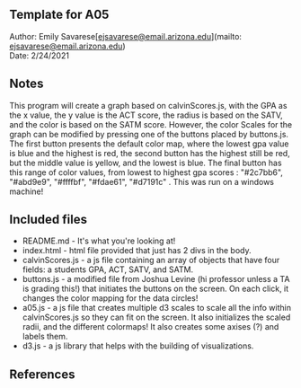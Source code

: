 Template for A05
------------

Author: Emily Savarese[ejsavarese@email.arizona.edu](mailto: ejsavarese@email.arizona.edu)  
Date: 2/24/2021


## Notes

This program will create a graph based on calvinScores.js, with the GPA as the x value, the y value is the ACT score, the radius is based on the SATV, and the color is based on the SATM score. However, the color Scales for the graph can be modified by pressing one of the buttons placed by buttons.js. The first button presents the default color map, where the lowest gpa value is blue and the highest is red, the second button has the highest still be red, but the middle value is yellow, and the lowest is blue. The final button has this range of color values, from lowest to highest gpa scores : "#2c7bb6", "#abd9e9", "#ffffbf", "#fdae61", "#d7191c" . 
This was run on a windows machine!


## Included files

* README.md - It's what you're looking at!
* index.html - html file provided that just has 2 divs in the body. 
* calvinScores.js - a js file containing an array of objects that have four fields: a students GPA, ACT, SATV, and SATM.
* buttons.js - a modified file from Joshua Levine (hi professor unless a TA is grading this!) that initiates the buttons on the screen. On each click, it changes the color mapping for the data circles!
* a05.js - a js file that creates multiple d3 scales to scale all the info within calvinScores.js so they can fit on the screen. It also initializes the scaled radii, and the different colormaps! It also creates some axises (?) and labels them. 
* d3.js - a js library that helps with the building of visualizations.

## References


